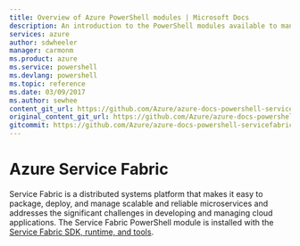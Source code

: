 ```yaml
---
title: Overview of Azure PowerShell modules | Microsoft Docs
description: An introduction to the PowerShell modules available to manage Azure resources.
services: azure
author: sdwheeler
manager: carmonm
ms.product: azure
ms.service: powershell
ms.devlang: powershell
ms.topic: reference
ms.date: 03/09/2017
ms.author: sewhee
content_git_url: https://github.com/Azure/azure-docs-powershell-servicefabric/blob/master/service-fabric-cmdlets/docs-conceptual/overview.md
original_content_git_url: https://github.com/Azure/azure-docs-powershell-servicefabric/blob/master/service-fabric-cmdlets/docs-conceptual/overview.md
gitcommit: https://github.com/Azure/azure-docs-powershell-servicefabric/blob/
---
```


# Azure Service Fabric

Service Fabric is a distributed systems platform that makes it easy to package, deploy, and manage
scalable and reliable microservices and addresses the significant challenges in developing and
managing cloud applications. The Service Fabric PowerShell module is installed with the
[Service Fabric SDK, runtime, and tools](/azure/service-fabric/service-fabric-get-started).
